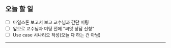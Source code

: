 ## 오늘 할 일
- [ ] 마일스톤 보고서 보고 교수님과 간단 미팅
- [ ] 앞으로 교수님과 미팅 전에 "씨앗 상담 신청"
- [ ] Use case 시나리오 작성(오늘 다 하는 건 아님)

---
